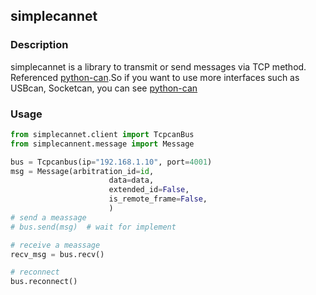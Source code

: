 ## simplecannet
### Description
simplecannet is a library to transmit or send messages via TCP method.
Referenced [python-can](https://github.com/hardbyte/python-can).So
 if you want to use more interfaces such as USBcan, Socketcan, you can
 see [python-can](https://github.com/hardbyte/python-can)



### Usage
```python
from simplecannet.client import TcpcanBus
from simplecannent.message import Message

bus = Tcpcanbus(ip="192.168.1.10", port=4001)
msg = Message(arbitration_id=id,
                      data=data,
                      extended_id=False,
                      is_remote_frame=False,
                      )
# send a meassage
# bus.send(msg)  # wait for implement

# receive a meassage
recv_msg = bus.recv()

# reconnect
bus.reconnect()


